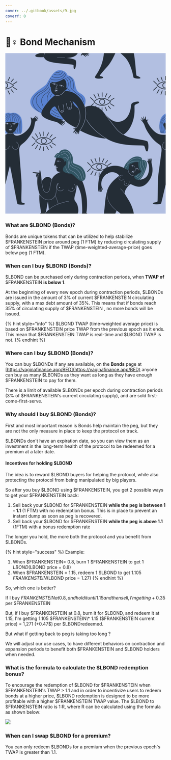 ```yaml
---
cover: ../.gitbook/assets/9.jpg
coverY: 0
---
```


# 👷♀ Bond Mechanism

![](../.gitbook/assets/13.jpg)

### What are $LBOND (Bonds)?

Bonds are unique tokens that can be utilized to help stabilize $FRANKENSTEIN price around peg (1 FTM) by reducing circulating supply of $FRANKENSTEIN if the TWAP (time-weighted-average-price) goes below peg (1 FTM).

### When can I buy $LBOND (Bonds)?

$LBOND can be purchased only during contraction periods, when **TWAP of** $FRANKENSTEIN **is below 1**.

At the beginning of every new epoch during contraction periods, $LBONDs are issued in the amount of 3% of current $FRANKENSTEIN circulating supply, with a max debt amount of 35%. This means that if bonds reach 35% of circulating supply of $FRANKENSTEIN , no more bonds will be issued.

{% hint style="info" %}
$LBOND TWAP (time-weighted average price) is based on $FRANKENSTEIN price TWAP from the previous epoch as it ends.  This mean that $FRANKENSTEIN TWAP is real-time and $LBOND TWAP is not.
{% endhint %}

### Where can I buy $LBOND (Bonds)?

You can buy $LBONDs if any are available, on the **Bonds** page at [https://vaginafinance.app/BED](https://vaginafinance.app/BED) anyone can buy as many $LBONDs as they want as long as they have enough $FRANKENSTEIN to pay for them.

There is a limit of available $LBONDs per epoch during contraction periods (3% of $FRANKENSTEIN's current circulating supply), and are sold first-come-first-serve.

### Why should I buy $LBOND (Bonds)?

First and most important reason is Bonds help maintain the peg, but they are not the only measure in place to keep the protocol on track.&#x20;

$LBONDs don't have an expiration date, so you can view them as an investment in the long-term health of the protocol to be redeemed for a premium at a later date.

#### Incentives for holding $LBOND

The idea is to reward $LBOND buyers for helping the protocol, while also protecting the protocol from being manipulated by big players.

So after you buy $LBOND using $FRANKENSTEIN, you get 2 possible ways to get your $FRANKENSTEIN back:

1. Sell back your $LBOND for $FRANKENSTEIN **while the peg is between 1 - 1.1** (1 FTM) with no redemption bonus.  This is in place to prevent an instant dump as soon as peg is recovered.
2. Sell back your $LBOND for $FRANKENSTEIN **while the peg is above 1.1** (1FTM) with a bonus redemption rate

The longer you hold, the more both the protocol and you benefit from $LBONDs.

{% hint style="success" %}
Example:

1. When $FRANKENSTEIN= 0.8, burn 1 $FRANKENSTEIN to get 1 $LBOND ($LBOND price = 0.8)
2. When $FRANKENSTEIN = 1.15, redeem 1 $LBOND to get 1.105 $FRANKENSTEIN ($LBOND price = 1.27)&#x20;
{% endhint %}

So, which one is better?

If I buy $FRANKENSTEIN at 0.8, and hold it until 1.15 and then sell, I'm getting +0.35$ per $FRANKENSTEIN

But, if I buy $FRANKENSTEIN at 0.8, burn it for $LBOND, and redeem it at 1.15, I'm getting 1.105 $FRANKENSTEIN\* 1.15 ($FRANKENSTEIN current price) = 1,271 (+0.47$) per $LBONDredeemed.

But what if getting back to peg is taking too long ?

We will adjust our use cases, to have different behaviors on contraction and expansion periods to benefit both $FRANKENSTEIN and $LBOND holders when needed.

### What is the formula to calculate the $LBOND redemption bonus?

To encourage the redemption of $LBOND for $FRANKENSTEIN when $FRANKENSTEIN's TWAP > 1.1 and in order to incentivize users to redeem bonds at a higher price, $LBOND redemption is designed to be more profitable with a higher $FRANKENSTEIN TWAP value. The $LBOND to $FRANKENSTEIN ratio is 1:R, where R can be calculated using the formula as shown below:

![](../.gitbook/assets/微信图片\_20220312215943.jpg)

### When can I swap $LBOND for a premium?

You can only redeem $LBONDs for a premium when the previous epoch's TWAP is greater than 1.1.
